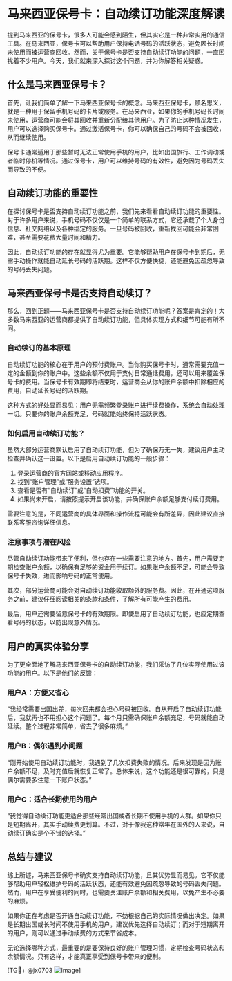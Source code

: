 # 马来西亚保号卡：自动续订功能深度解读

提到马来西亚的保号卡，很多人可能会感到陌生，但其实它是一种非常实用的通信工具。在马来西亚，保号卡可以帮助用户保持电话号码的活跃状态，避免因长时间未使用而被运营商回收。然而，关于保号卡是否支持自动续订功能的问题，一直困扰着不少用户。今天，我们就来深入探讨这个问题，并为你解答相关疑惑。

## 什么是马来西亚保号卡？

首先，让我们简单了解一下马来西亚保号卡的概念。马来西亚保号卡，顾名思义，就是一种用于保留手机号码的卡片或服务。在马来西亚，如果你的手机号码长时间未使用，运营商可能会将其回收并重新分配给其他用户。为了防止这种情况发生，用户可以选择购买保号卡。通过激活保号卡，你可以确保自己的号码不会被回收，从而继续使用。

保号卡通常适用于那些暂时无法正常使用手机的用户，比如出国旅行、工作调动或者临时停机等情况。通过保号卡，用户可以维持号码的有效性，避免因为号码丢失而导致的不便。

## 自动续订功能的重要性

在探讨保号卡是否支持自动续订功能之前，我们先来看看自动续订功能的重要性。对于许多用户来说，手机号码不仅仅是一个简单的联系方式，它还承载了个人身份信息、社交网络以及各种绑定的服务。一旦号码被回收，重新找回可能会非常困难，甚至需要花费大量时间和精力。

因此，自动续订功能的存在就显得尤为重要。它能够帮助用户在保号卡到期后，无需手动操作就能自动延长号码的活跃期。这样不仅方便快捷，还能避免因疏忽导致的号码丢失问题。

## 马来西亚保号卡是否支持自动续订？

那么，回到正题——马来西亚保号卡是否支持自动续订功能呢？答案是肯定的！大多数马来西亚的运营商都提供了自动续订功能，但具体实现方式和细节可能有所不同。

### 自动续订的基本原理

自动续订功能的核心在于用户的预付费账户。当你购买保号卡时，通常需要充值一定的金额到你的账户中。这些余额不仅用于支付日常通话费用，还可以用来覆盖保号卡的费用。当保号卡有效期即将结束时，运营商会从你的账户余额中扣除相应的费用，自动延长号码的活跃期。

这种方式的好处显而易见：用户无需频繁登录账户进行续费操作，系统会自动处理一切。只要你的账户余额充足，号码就能始终保持活跃状态。

### 如何启用自动续订功能？

虽然大部分运营商默认启用了自动续订功能，但为了确保万无一失，建议用户主动检查并确认这一设置。以下是启用自动续订功能的一般步骤：

1. 登录运营商的官方网站或移动应用程序。
2. 找到“账户管理”或“服务设置”选项。
3. 查看是否有“自动续订”或“自动扣费”功能的开关。
4. 如果尚未开启，请按照提示开启该功能，并确保账户余额足够支付续订费用。

需要注意的是，不同运营商的具体界面和操作流程可能会有所差异，因此建议直接联系客服咨询详细信息。

### 注意事项与潜在风险

尽管自动续订功能带来了便利，但也存在一些需要注意的地方。首先，用户需要定期检查账户余额，以确保有足够的资金用于续订。如果账户余额不足，可能会导致保号卡失效，进而影响号码的正常使用。

其次，部分运营商可能会对自动续订功能收取额外的服务费。因此，在开通这项服务之前，建议仔细阅读相关的条款和条件，了解所有可能产生的费用。

最后，用户还需要留意保号卡的有效期限。即使启用了自动续订功能，也应定期查看号码的状态，以防出现意外情况。

## 用户的真实体验分享

为了更全面地了解马来西亚保号卡的自动续订功能，我们采访了几位实际使用过该功能的用户。以下是他们的反馈：

### 用户A：方便又省心

“我经常需要出国出差，每次回来都会担心号码被回收。自从开启了自动续订功能后，我就再也不用担心这个问题了。每个月只需确保账户余额充足，号码就能自动延续。整个过程非常简单，省去了很多麻烦。”

### 用户B：偶尔遇到小问题

“刚开始使用自动续订功能时，我遇到了几次扣费失败的情况。后来发现是因为账户余额不足，及时充值后就恢复正常了。总体来说，这个功能还是很可靠的，只是偶尔需要多注意一下账户状态。”

### 用户C：适合长期使用的用户

“我觉得自动续订功能更适合那些经常出国或者长期不使用手机的人群。如果你只是短期离开，其实手动续费更划算。不过，对于像我这种常年在国外的人来说，自动续订确实是个不错的选择。”

## 总结与建议

综上所述，马来西亚保号卡确实支持自动续订功能，且其优势显而易见。它不仅能够帮助用户轻松维护号码的活跃状态，还能有效避免因疏忽导致的号码丢失问题。然而，用户在享受便利的同时，也需要关注账户余额和相关费用，以免产生不必要的麻烦。

如果你正在考虑是否开通自动续订功能，不妨根据自己的实际情况做出决定。如果是长期出国或长时间不使用手机的用户，建议优先选择自动续订；而对于短期离开的用户，则可以通过手动续费的方式来节省成本。

无论选择哪种方式，最重要的是要保持良好的账户管理习惯，定期检查号码状态和余额情况。只有这样，才能真正享受到保号卡带来的便利。

[TG💪+ @jx0703 ![Image](https://github.com/user-attachments/assets/dbca1d08-cadb-493c-b0ec-ad6f7a83f270)]